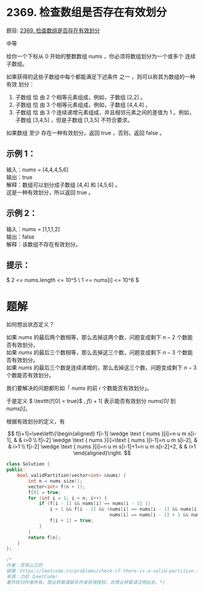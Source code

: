 # 2369. 检查数组是否存在有效划分
题目: [2369. 检查数组是否存在有效划分](https://leetcode.cn/problems/check-if-there-is-a-valid-partition-for-the-array/description/)

中等

给你一个下标从 0 开始的整数数组 nums ，你必须将数组划分为一个或多个 连续 子数组。

如果获得的这些子数组中每个都能满足下述条件 之一 ，则可以称其为数组的一种 有效 划分：

1. 子数组 恰 由 2 个相等元素组成，例如，子数组 [2,2] 。
2. 子数组 恰 由 3 个相等元素组成，例如，子数组 [4,4,4] 。
3. 子数组 恰 由 3 个连续递增元素组成，并且相邻元素之间的差值为 1 。例如，子数组 [3,4,5] ，但是子数组 [1,3,5] 不符合要求。

如果数组 至少 存在一种有效划分，返回 true ，否则，返回 false 。

## 示例 1：

输入：nums = [4,4,4,5,6]<br>
输出：true<br>
解释：数组可以划分成子数组 [4,4] 和 [4,5,6] 。<br>
这是一种有效划分，所以返回 true 。

## 示例 2：

输入：nums = [1,1,1,2] <br>
输出：false<br>
解释：该数组不存在有效划分。

## 提示：

$
2 <= nums.length <= 10^5 \\
1 <= nums[i] <= 10^6
$

# 题解
如何想出状态定义？

如果 $\textit{nums}$ 的最后两个数相等，那么去掉这两个数，问题变成剩下 $n-2$ 个数能否有效划分。<br>
如果 $\textit{nums}$ 的最后三个数相等，那么去掉这三个数，问题变成剩下 $n-3$ 个数能否有效划分。<br>
如果 $\textit{nums}$ 的最后三个数是连续递增的，那么去掉这三个数，问题变成剩下 $n-3$ 个数能否有效划分。<br>

我们要解决的问题都形如「 $\textit{nums}$ 的前 $i$ 个数能否有效划分」。

于是定义 $ \texttt{f[0] = true}$ , $f[i+1]$ 表示能否有效划分 $\textit{nums[0]}$ 到 $\textit{nums[i]}$。

根据有效划分的定义，有

$$
f[i+1]=\vee\left\{\begin{aligned}
f[i-1] \wedge \text { nums }[i]=n u m s[i-1], & & i>0 \\
f[i-2] \wedge \text { nums }[i]=\text { nums }[i-1]=n u m s[i-2], & & i>1 \\
f[i-2] \wedge \text { nums }[i]=n u m s[i-1]+1=n u m s[i-2]+2, & & i>1
\end{aligned}\right.
$$

```C++
class Solution {
public:
    bool validPartition(vector<int> &nums) {
        int n = nums.size();
        vector<int> f(n + 1);
        f[0] = true;
        for (int i = 1; i < n; i++) {
            if (f[i - 1] && nums[i] == nums[i - 1] ||
                i > 1 && f[i - 2] && (nums[i] == nums[i - 1] && nums[i] == nums[i - 2] ||
                                      nums[i] == nums[i - 1] + 1 && nums[i] == nums[i - 2] + 2)) {
                f[i + 1] = true;
            }
        }
        return f[n];
    }
};

/*
作者：灵茶山艾府
链接：https://leetcode.cn/problems/check-if-there-is-a-valid-partition-for-the-array/solutions/1728735/by-endlesscheng-8y73/
来源：力扣（LeetCode）
著作权归作者所有。商业转载请联系作者获得授权，非商业转载请注明出处。*/
```